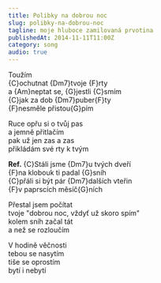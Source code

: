 ```yaml
---
title: Polibky na dobrou noc
slug: polibky-na-dobrou-noc
tagline: moje hluboce zamilovaná prvotina
publishedAt: 2014-11-11T11:00Z
category: song
audio: true
---
```

Toužím \
{C}ochutnat {Dm7}tvoje {F}rty \
a {Am}neptat se, {G}jestli {C}smím \
{C}jak za dob {Dm7}puber{F}ty \
{F}nesměle přistou{G}pím

Ruce
opřu si o tvůj pas \
a jemně přitlačím \
pak už jen zas a zas \
přikládám své rty k tvým

**Ref.** {C}Stáli jsme {Dm7}u tvých dveří \
{F}na klobouk ti padal {G}sníh \
{C}přáli si být pár {Dm7}dalších vteřin \
{F}v paprscích měsíč{G}ních

Přestal jsem počítat \
tvoje "dobrou noc, vždyť už skoro spím" \
kolem sníh začal tát \
a než se rozloučím

V hodině věčnosti \
tebou se nasytím \
tiše se oprostím \
bytí i nebytí
